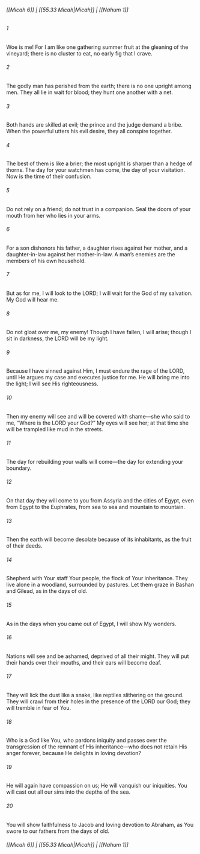 
###### [[Micah 6]] | [[55.33 Micah|Micah]] | [[Nahum 1]]

###### 1
Woe is me! For I am like one gathering summer fruit at the gleaning of the vineyard; there is no cluster to eat, no early fig that I crave.
###### 2
The godly man has perished from the earth; there is no one upright among men. They all lie in wait for blood; they hunt one another with a net.
###### 3
Both hands are skilled at evil; the prince and the judge demand a bribe. When the powerful utters his evil desire, they all conspire together.
###### 4
The best of them is like a brier; the most upright is sharper than a hedge of thorns. The day for your watchmen has come, the day of your visitation. Now is the time of their confusion.
###### 5
Do not rely on a friend; do not trust in a companion. Seal the doors of your mouth from her who lies in your arms.
###### 6
For a son dishonors his father, a daughter rises against her mother, and a daughter-in-law against her mother-in-law. A man’s enemies are the members of his own household.
###### 7
But as for me, I will look to the LORD; I will wait for the God of my salvation. My God will hear me.
###### 8
Do not gloat over me, my enemy! Though I have fallen, I will arise; though I sit in darkness, the LORD will be my light.
###### 9
Because I have sinned against Him, I must endure the rage of the LORD, until He argues my case and executes justice for me. He will bring me into the light; I will see His righteousness.
###### 10
Then my enemy will see and will be covered with shame—she who said to me, “Where is the LORD your God?” My eyes will see her; at that time she will be trampled like mud in the streets.
###### 11
The day for rebuilding your walls will come—the day for extending your boundary.
###### 12
On that day they will come to you from Assyria and the cities of Egypt, even from Egypt to the Euphrates, from sea to sea and mountain to mountain.
###### 13
Then the earth will become desolate because of its inhabitants, as the fruit of their deeds.
###### 14
Shepherd with Your staff Your people, the flock of Your inheritance. They live alone in a woodland, surrounded by pastures. Let them graze in Bashan and Gilead, as in the days of old.
###### 15
As in the days when you came out of Egypt, I will show My wonders.
###### 16
Nations will see and be ashamed, deprived of all their might. They will put their hands over their mouths, and their ears will become deaf.
###### 17
They will lick the dust like a snake, like reptiles slithering on the ground. They will crawl from their holes in the presence of the LORD our God; they will tremble in fear of You.
###### 18
Who is a God like You, who pardons iniquity and passes over the transgression of the remnant of His inheritance—who does not retain His anger forever, because He delights in loving devotion?
###### 19
He will again have compassion on us; He will vanquish our iniquities. You will cast out all our sins into the depths of the sea.
###### 20
You will show faithfulness to Jacob and loving devotion to Abraham, as You swore to our fathers from the days of old.

###### [[Micah 6]] | [[55.33 Micah|Micah]] | [[Nahum 1]]
